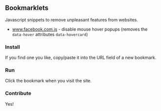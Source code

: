 ## Bookmarklets
Javascript snippets to remove unpleasant features from websites.

* www.facebook.com.js - disable mouse hover popups (removes the `data-hover` attributes `data-hovercard`)

### Install

If you find one you like, copy/paste it into the URL field of a new bookmark.

### Run

Click the bookmark when you visit the site.

### Contribute

Yes!
